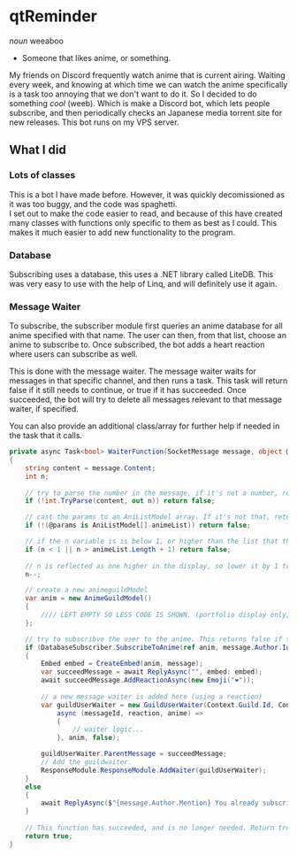 # qtReminder

_noun_
weeaboo
 * Someone that likes anime, or something.

My friends on Discord frequently watch anime that is current airing. Waiting every week, and knowing at which time we can watch the anime specifically is 
a task too annoying that we don't want to do it. So I decided to do something _cool_ (weeb). Which is make a Discord bot, which lets people subscribe, and then periodically 
checks an Japanese media torrent site for new releases. This bot runs on my VPS server.

## What I did

### Lots of classes

This is a bot I have made before. However, it was quickly decomissioned as it was too buggy, and the code was spaghetti.  
I set out to make the code easier to read, and because of this have created many classes with functions only specific to them as best as I could. This makes 
it much easier to add new functionality to the program.

### Database

Subscribing uses a database, this uses a .NET library called LiteDB. This was very easy to use with the help of Linq, and will definitely use it again.

### Message Waiter

To subscribe, the subscriber module first queries an anime database for all anime specified with that name. The user can then, from that list, choose an anime to subscribe to. Once subscribed, the bot adds a heart reaction where users can subscribe as well.

This is done with the message waiter. The message waiter waits for messages in that specific channel, and then runs a task. This task will return false if it still needs to continue, or true if it has succeeded. Once succeeded, the bot will try to delete all messages relevant to that message waiter, if specified. 

You can also provide an additional class/array for further help if needed in the task that it calls.

```C#
private async Task<bool> WaiterFunction(SocketMessage message, object @params)
{
    string content = message.Content;
    int n;
    
    // try to parse the number in the message, if it's not a number, return false.
    if (!int.TryParse(content, out n)) return false;

    // cast the params to an AniListModel array. If it's not that, return.
    if (!(@params is AniListModel[] animeList)) return false;

    // if the n variable is is below 1, or higher than the list that the subscribe message has proivded, return false.
    if (n < 1 || n > animeList.Length + 1) return false;
    
    // n is reflected as one higher in the display, so lower it by 1 to adjust it to array specifications
    n--;            

    // create a new animeguildModel
    var anim = new AnimeGuildModel()
    {
        //// LEFT EMPTY SO LESS CODE IS SHOWN. (portfolio display only, view github for full code)
    };

    // try to subscribve the user to the anime. This returns false if the user is already subscribed.
    if (DatabaseSubscriber.SubscribeToAnime(ref anim, message.Author.Id))
    {
        Embed embed = CreateEmbed(anim, message);
        var succeedMessage = await ReplyAsync("", embed: embed);
        await succeedMessage.AddReactionAsync(new Emoji("❤"));
        
        // a new message waiter is added here (using a reaction)
        var guildUserWaiter = new GuildUserWaiter(Context.Guild.Id, Context.User.Id,
            async (messageId, reaction, anime) =>
            {
                // waiter logic...
            }, anim, false);

        guildUserWaiter.ParentMessage = succeedMessage;
        // Add the guildwaiter.
        ResponseModule.ResponseModule.AddWaiter(guildUserWaiter);
    }
    else
    {
        await ReplyAsync($"{message.Author.Mention} You already subscribed to {anim.AnimeTitle.EnglishTitle ?? anim.AnimeTitle.RomajiTitle}.");
    }
    
    // This function has succeeded, and is no longer needed. Return true to end it and remove it from the message waiter.
    return true;
}
```

